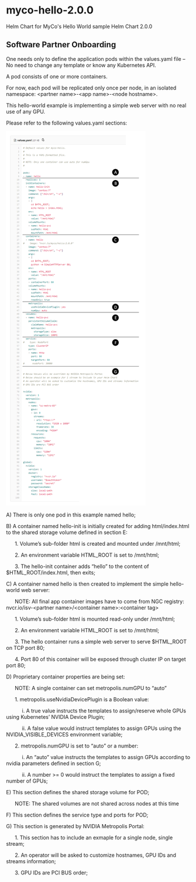 # myco-hello-2.0.0

Helm Chart for MyCo's Hello World sample Helm Chart 2.0.0

## Software Partner Onboarding

One needs only to define the application pods within the values.yaml file – No need to change any template or know any Kubernetes API.

A pod consists of one or more containers.

For now, each pod will be replicated only once per node, in an isolated namespace: &lt;partner name&gt;-&lt;app name&gt;-&lt;node hostname&gt;.

This hello-world example is implementing a simple web server with no real use of any GPU.

Please refer to the following values.yaml sections:

![values.yaml content](values.png "values.yaml content")

A)	There is only one pod in this example named hello;

B)	A container named hello-init is initially created for adding html/index.html to the shared storage volume defined in section E:

&nbsp;&nbsp;&nbsp;&nbsp;&nbsp; 1.	Volume’s sub-folder html is created and mounted under /mnt/html;

&nbsp;&nbsp;&nbsp;&nbsp;&nbsp; 2.	An environment variable HTML_ROOT is set to /mnt/html;

&nbsp;&nbsp;&nbsp;&nbsp;&nbsp; 3.	The hello-init container adds “hello” to the content of $HTML_ROOT/index.html, then exits;

C)	A container named hello is then created to implement the simple hello-world web server:

&nbsp;&nbsp;&nbsp;&nbsp;&nbsp; NOTE: All final app container images have to come from NGC registry: nvcr.io/isv-&lt;partner name&gt;/&lt;container name&gt;:&lt;container tag&gt;

&nbsp;&nbsp;&nbsp;&nbsp;&nbsp; 1.	Volume’s sub-folder html is mounted read-only under /mnt/html;

&nbsp;&nbsp;&nbsp;&nbsp;&nbsp; 2.	An environment variable HTML_ROOT is set to /mnt/html;

&nbsp;&nbsp;&nbsp;&nbsp;&nbsp; 3.	The hello container runs a simple web server to serve $HTML_ROOT on TCP port 80;

&nbsp;&nbsp;&nbsp;&nbsp;&nbsp; 4.	Port 80 of this container will be exposed through cluster IP on target port 80;

D)	Proprietary container properties are being set:

&nbsp;&nbsp;&nbsp;&nbsp;&nbsp; NOTE: A single container can set metropolis.numGPU to “auto”

&nbsp;&nbsp;&nbsp;&nbsp;&nbsp; 1.	metropolis.useNvidiaDevicePlugin is a Boolean value:

&nbsp;&nbsp;&nbsp;&nbsp;&nbsp;&nbsp;&nbsp;&nbsp;&nbsp;&nbsp; i.	A true value instructs the templates to assign/reserve whole GPUs using Kubernetes’ NVIDIA Device Plugin;

&nbsp;&nbsp;&nbsp;&nbsp;&nbsp;&nbsp;&nbsp;&nbsp;&nbsp;&nbsp; ii.	A false value would instruct templates to assign GPUs using the NVIDIA_VISIBLE_DEVICES environment variable;

&nbsp;&nbsp;&nbsp;&nbsp;&nbsp; 2.	metropolis.numGPU is set to “auto” or a number:

&nbsp;&nbsp;&nbsp;&nbsp;&nbsp;&nbsp;&nbsp;&nbsp;&nbsp;&nbsp; i.	An “auto” value instructs the templates to assign GPUs according to nvidia parameters defined in section G;

&nbsp;&nbsp;&nbsp;&nbsp;&nbsp;&nbsp;&nbsp;&nbsp;&nbsp;&nbsp; ii.	A number >= 0 would instruct the templates to assign a fixed number of GPUs;

E)	This section defines the shared storage volume for POD;

&nbsp;&nbsp;&nbsp;&nbsp;&nbsp; NOTE: The shared volumes are not shared across nodes at this time

F)	This section defines the service type and ports for POD;

G)	This section is generated by NVIDIA Metropolis Portal:

&nbsp;&nbsp;&nbsp;&nbsp;&nbsp; 1.	This section has to include an exmaple for a single node, single stream;

&nbsp;&nbsp;&nbsp;&nbsp;&nbsp; 2.	An operator will be asked to customize hostnames, GPU IDs and streams information;

&nbsp;&nbsp;&nbsp;&nbsp;&nbsp; 3.	GPU IDs are PCI BUS order;

